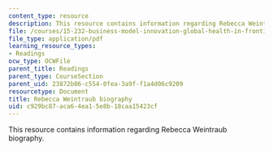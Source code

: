 ```yaml
---
content_type: resource
description: This resource contains information regarding Rebecca Weintraub biography.
file: /courses/15-232-business-model-innovation-global-health-in-frontier-markets-fall-2013/c929bc87aca64ea15e8b18caa15423cf_MIT_15_232F13_10_Rebe_Weint.pdf
file_type: application/pdf
learning_resource_types:
- Readings
ocw_type: OCWFile
parent_title: Readings
parent_type: CourseSection
parent_uid: 23872b06-c554-0fea-3a9f-f1a4d06c9209
resourcetype: Document
title: Rebecca Weintraub biography
uid: c929bc87-aca6-4ea1-5e8b-18caa15423cf
---
```

This resource contains information regarding Rebecca Weintraub biography.